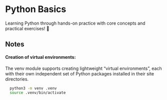 # Python Basics

Learning Python through hands-on practice with core concepts and practical exercises! 👏

## Notes

#### Creation of virtual environments:

The venv module supports creating lightweight “virtual environments”, each with their own independent set of Python packages installed in their site directories.

```bash
  python3 -m venv .venv
  source .venv/bin/activate
```
